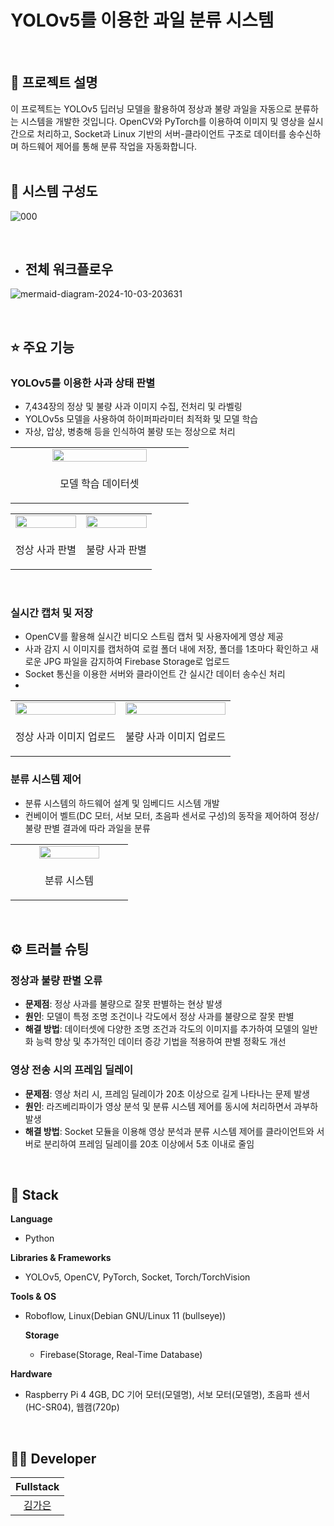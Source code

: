 # YOLOv5를 이용한 과일 분류 시스템
<br/>

## 📝 프로젝트 설명  
이 프로젝트는 YOLOv5 딥러닝 모델을 활용하여 정상과 불량 과일을 자동으로 분류하는 시스템을 개발한 것입니다. OpenCV와 PyTorch를 이용하여 이미지 및 영상을 실시간으로 처리하고, Socket과 Linux 기반의 서버-클라이언트 구조로 데이터를 송수신하며 하드웨어 제어를 통해 분류 작업을 자동화합니다.
<br/>
<br/>

## 🌊 시스템 구성도
![000](https://github.com/user-attachments/assets/ee3d88d6-c89f-4bb2-8caf-0d11f109b767)

<br/>

- ## 전체 워크플로우
![mermaid-diagram-2024-10-03-203631](https://github.com/user-attachments/assets/394142d3-0640-4528-bdc7-6d091284155c)

<br/>

## ⭐ 주요 기능

### YOLOv5를 이용한 사과 상태 판별  
- 7,434장의 정상 및 불량 사과 이미지 수집, 전처리 및 라벨링  
- YOLOv5s 모델을 사용하여 하이퍼파라미터 최적화 및 모델 학습  
- 자상, 압상, 병충해 등을 인식하여 불량 또는 정상으로 처리
  
<table>
  <tr>
    <td align="center" width="50%">
      <img src="https://github.com/user-attachments/assets/ac8c4604-d773-48a9-8a20-d097361a3423" width="75%" />
    </td>
  </tr>
  <tr>
    <td align="center" style="border: none;">
      <p align="center">모델 학습 데이터셋</p>
    </td>
</table>

<table>
  <tr>
    <td align="center" width="50%">
      <img src="https://github.com/user-attachments/assets/bdeefd08-ca25-456f-b644-bf4840227fe2" width="100%" />
    </td>
    <td align="center" width="50%">
      <img src="https://github.com/user-attachments/assets/46d2c09a-91e9-4698-b721-65da79548074" width="100%" />
    </td>
  </tr>
  <tr>
    <td align="center" style="border: none;">
      <p align="center">정상 사과 판별</p>
    </td>
    <td align="center" style="border: none;">
      <p align="center">불량 사과 판별</p>
    </td>
  </tr>
</table>
<br/>

### 실시간 캡처 및 저장  
- OpenCV를 활용해 실시간 비디오 스트림 캡처 및 사용자에게 영상 제공  
- 사과 감지 시 이미지를 캡처하여 로컬 폴더 내에 저장, 폴더를 1초마다 확인하고 새로운 JPG 파일을 감지하여 Firebase Storage로 업로드  
- Socket 통신을 이용한 서버와 클라이언트 간 실시간 데이터 송수신 처리
- 
<table>
  <tr>
    <td align="center" width="50%">
      <img src="https://github.com/user-attachments/assets/ef1d16b2-768c-4c27-8402-cccb482f3227" width="100%" />
    </td>
    <td align="center" width="50%">
      <img src="https://github.com/user-attachments/assets/e545252a-3da8-4a9e-90be-06deaab889d7" width="100%" />
    </td>
  </tr>
  <tr>
    <td align="center" style="border: none;">
      <p align="center">정상 사과 이미지 업로드</p>
    </td>
    <td align="center" style="border: none;">
      <p align="center">불량 사과 이미지 업로드</p>
    </td>
  </tr>
</table>

### 분류 시스템 제어  
- 분류 시스템의 하드웨어 설계 및 임베디드 시스템 개발  
- 컨베이어 벨트(DC 모터, 서보 모터, 초음파 센서로 구성)의 동작을 제어하여 정상/불량 판별 결과에 따라 과일을 분류
<table>
  <tr>
    <td align="center" width="50%">
      <img src="https://github.com/user-attachments/assets/19bc07fe-f1f8-49eb-89a2-29eb163cabca" width="75%" />
    </td>
  </tr>
  <tr>
    <td align="center" style="border: none;">
      <p align="center">분류 시스템</p>
    </td>
</table>
<br/>

## ⚙️ 트러블 슈팅

### 정상과 불량 판별 오류  
- **문제점**: 정상 사과를 불량으로 잘못 판별하는 현상 발생  
- **원인**: 모델이 특정 조명 조건이나 각도에서 정상 사과를 불량으로 잘못 판별  
- **해결 방법**: 데이터셋에 다양한 조명 조건과 각도의 이미지를 추가하여 모델의 일반화 능력 향상 및 추가적인 데이터 증강 기법을 적용하여 판별 정확도 개선

### 영상 전송 시의 프레임 딜레이  
- **문제점**: 영상 처리 시, 프레임 딜레이가 20초 이상으로 길게 나타나는 문제 발생  
- **원인**: 라즈베리파이가 영상 분석 및 분류 시스템 제어를 동시에 처리하면서 과부하 발생  
- **해결 방법**: Socket 모듈을 이용해 영상 분석과 분류 시스템 제어를 클라이언트와 서버로 분리하여 프레임 딜레이를 20초 이상에서 5초 이내로 줄임

<br/>

## 🔧 Stack  
**Language**  
- Python  

**Libraries & Frameworks**  
- YOLOv5, OpenCV, PyTorch, Socket, Torch/TorchVision  

**Tools & OS**  
- Roboflow, Linux(Debian GNU/Linux 11  (bullseye))

  **Storage**
  - Firebase(Storage, Real-Time Database)
 
**Hardware**  
- Raspberry Pi 4 4GB, DC 기어 모터(모델명), 서보 모터(모델명), 초음파 센서(HC-SR04), 웹캠(720p)  

<br/>

## 🙋‍♂️ Developer  
| Fullstack |  
| :--------: |  
| [김가은](https://github.com/gaeunamy) |
